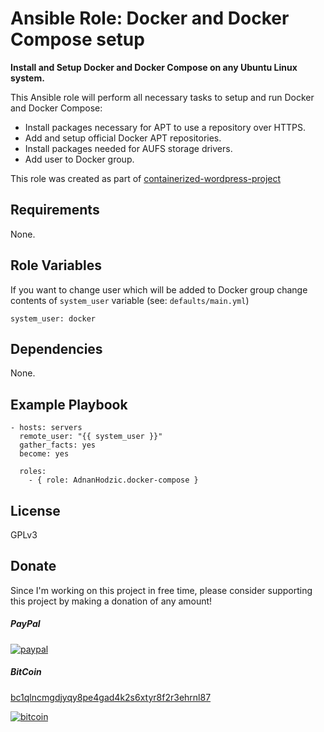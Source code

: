 Ansible Role: Docker and Docker Compose setup
=========

**Install and Setup Docker and Docker Compose on any Ubuntu Linux system.**

This Ansible role will perform all necessary tasks to setup and run Docker and Docker Compose:

  * Install packages necessary for APT to use a repository over HTTPS.
  * Add and setup official Docker APT repositories.
  * Install packages needed for AUFS storage drivers.
  * Add user to Docker group.
  
This role was created as part of [containerized-wordpress-project](https://github.com/AdnanHodzic/containerized-wordpress-project)

Requirements
------------

None.

Role Variables
--------------

If you want to change user which will be added to Docker group
change contents of `system_user` variable (see: `defaults/main.yml`)

```
system_user: docker
```

Dependencies
------------

None.

Example Playbook
----------------

```
- hosts: servers
  remote_user: "{{ system_user }}"
  gather_facts: yes
  become: yes

  roles:
    - { role: AdnanHodzic.docker-compose }
```

License
-------

GPLv3


Donate
-------

Since I'm working on this project in free time, please consider supporting this project by making a donation of any amount!

##### PayPal
[![paypal](https://www.paypalobjects.com/en_US/NL/i/btn/btn_donateCC_LG.gif)](https://www.paypal.com/cgi-bin/webscr?cmd=_donations&business=7AHCP5PU95S4Y&item_name=Contribution+for+work+on+containerized-wordpress-project&currency_code=EUR&source=url)

##### BitCoin
[bc1qlncmgdjyqy8pe4gad4k2s6xtyr8f2r3ehrnl87](bitcoin:bc1qlncmgdjyqy8pe4gad4k2s6xtyr8f2r3ehrnl87)

[![bitcoin](https://foolcontrol.org/wp-content/uploads/2019/08/btc-donate-displaylink-debian.png)](bitcoin:bc1qlncmgdjyqy8pe4gad4k2s6xtyr8f2r3ehrnl87)
